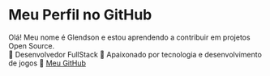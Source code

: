 # Meu Perfil no GitHub

Olá! Meu nome é Glendson e estou aprendendo a contribuir em projetos Open Source.  
📌 Desenvolvedor FullStack
🚀 Apaixonado por tecnologia e desenvolvimento de jogos
🔗 [Meu GitHub](https://github.com/glendson)

